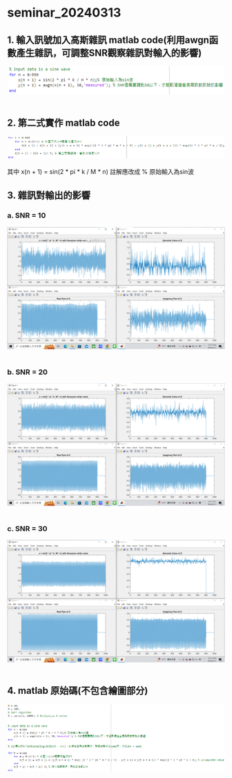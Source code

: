 # seminar_20240313
## 1. 輸入訊號加入高斯雜訊 matlab code(利用awgn函數產生雜訊，可調整SNR觀察雜訊對輸入的影響)
![圖一](https://github.com/HalladayChen/seminar_20240313/blob/main/input%20with%20gaussian%20white%20noise%20code.png)<br><br>
## 2. 第二式實作 matlab code
![圖二](https://github.com/HalladayChen/seminar_20240313/blob/main/equation2.png)<br><br>
其中 x(n + 1) = sin(2 * pi * k / M * n) 註解應改成 % 原始輸入為sin波
## 3. 雜訊對輸出的影響
### a. SNR = 10
![圖三](https://github.com/HalladayChen/seminar_20240313/blob/main/SNR%20%3D%2010.png)<br><br>
### b. SNR = 20
![圖四](https://github.com/HalladayChen/seminar_20240313/blob/main/SNR%20%3D%2020.png)<br><br>
### c. SNR = 30
![圖五](https://github.com/HalladayChen/seminar_20240313/blob/main/SNR%20%3D%2030.png)<br><br>

## 4. matlab 原始碼(不包含繪圖部分)
![圖六](https://github.com/HalladayChen/seminar_20240313/blob/main/main%20function.png)<br><br>
